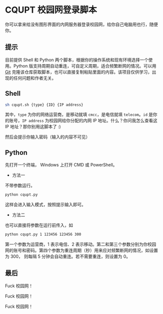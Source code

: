 # CQUPT 校园网登录脚本

你可以拿来给没有图形界面的内网服务器登录校园网，给你自己电脑用也行，随便你。

## 提示

目前提供 Shell 和 Python 两个脚本，根据你的操作系统和现有环境选择一个使用。Python 版支持周期自动重连，可自定义周期，适合频繁断网的情况。可以用 [Git](https://git-scm.com/) 克隆该仓库获取脚本，也可以直接复制粘贴里面的内容。该项目仅供学习，出现的任何问题和作者无关。


## Shell

```bash
sh cqupt.sh {type} {ID} {IP address}
```

其中，`type` 为你的网络运营商，是移动就填 `cmcc`，是电信就填 `telecom`。`id` 是你的账号，`IP address` 为校园网给你分配的内网 IP 地址。什么？你问我怎么查看这 IP 地址？那你别用这脚本了 :)

然后会提示你输入密码（输入的内容不可见）

## Python

先打开一个终端， Windows 上打开 CMD 或 PowerShell。

- 方法一

不带参数运行。

```bash
python cqupt.py
```

这样会进入输入模式，按照提示输入即可。

- 方法二

也可以直接将参数在运行前传入，如

```bash
python cqupt.py 1 123456 123456 300
```

第一个参数为运营商，1 表示电信、2 表示移动。第二和第三个参数分别为你校园网的账号和密码。第四个参数为重连周期（秒）用来应对频繁断网的情况，如设置为 300， 则每隔 5 分钟会自动重连。若不需要重连，则设置为 0。

## 最后

Fuck 校园网！

Fuck 校园网！

Fuck 校园网！